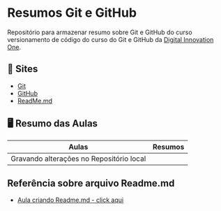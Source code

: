 # Resumos Git e GitHub

Repositório para armazenar resumo sobre Git e GitHub do curso versionamento de código do curso do Git e GitHub da [Digital Innovation One](https://web.dio.me/).

## 📒 Sites

- [Git](https://git-scm.com/)
- [GitHub](https://github.com/)
- [ReadMe.md](https://readme.so/pt/)

## 🖥️ Resumo das Aulas

| Aulas | Resumos |
| ------- | ------ |
| Gravando alterações no Repositório local

## Referência sobre arquivo Readme.md

- [Aula criando Readme.md - click aqui](https://web.dio.me/course/versionamento-de-codigo-com-git-e-github/learning/599dd3dd-d189-474f-a55c-22f37b4472da?back=/track/coding-future-banco-pan-desenvolvimento-frontend-com-angular&tab=undefined&moduleId=undefined)
